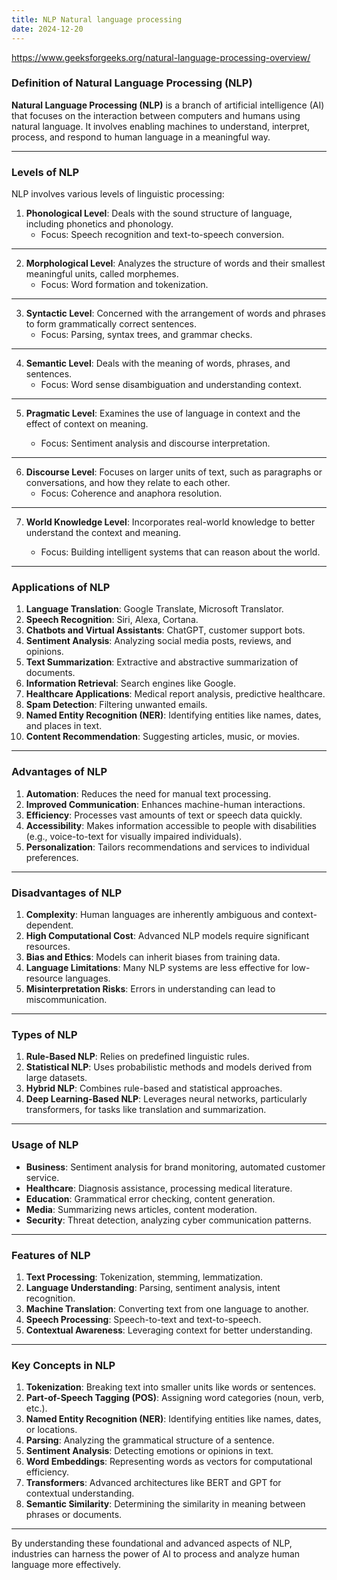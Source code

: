 ```yaml
---
title: NLP Natural language processing
date: 2024-12-20
---
```



https://www.geeksforgeeks.org/natural-language-processing-overview/

### Definition of Natural Language Processing (NLP)

**Natural Language Processing (NLP)** is a branch of artificial intelligence (AI) that focuses on the interaction between computers and humans using natural language. It involves enabling machines to understand, interpret, process, and respond to human language in a meaningful way.

---

### Levels of NLP

NLP involves various levels of linguistic processing:

1. **Phonological Level**: Deals with the sound structure of language, including phonetics and phonology.
    - Focus: Speech recognition and text-to-speech conversion.

---

2. **Morphological Level**: Analyzes the structure of words and their smallest meaningful units, called morphemes.
    - Focus: Word formation and tokenization.

---

3. **Syntactic Level**: Concerned with the arrangement of words and phrases to form grammatically correct sentences.
    - Focus: Parsing, syntax trees, and grammar checks.

---
4. **Semantic Level**: Deals with the meaning of words, phrases, and sentences.    
    - Focus: Word sense disambiguation and understanding context.
---
5. **Pragmatic Level**: Examines the use of language in context and the effect of context on meaning.

    - Focus: Sentiment analysis and discourse interpretation.
---
6. **Discourse Level**: Focuses on larger units of text, such as paragraphs or conversations, and how they relate to each other.    
    - Focus: Coherence and anaphora resolution.

---
7. **World Knowledge Level**: Incorporates real-world knowledge to better understand the context and meaning.
    
    - Focus: Building intelligent systems that can reason about the world.

---

### Applications of NLP

1. **Language Translation**: Google Translate, Microsoft Translator.
2. **Speech Recognition**: Siri, Alexa, Cortana.
3. **Chatbots and Virtual Assistants**: ChatGPT, customer support bots.
4. **Sentiment Analysis**: Analyzing social media posts, reviews, and opinions.
5. **Text Summarization**: Extractive and abstractive summarization of documents.
6. **Information Retrieval**: Search engines like Google.
7. **Healthcare Applications**: Medical report analysis, predictive healthcare.
8. **Spam Detection**: Filtering unwanted emails.
9. **Named Entity Recognition (NER)**: Identifying entities like names, dates, and places in text.
10. **Content Recommendation**: Suggesting articles, music, or movies.

---

### Advantages of NLP

1. **Automation**: Reduces the need for manual text processing.
2. **Improved Communication**: Enhances machine-human interactions.
3. **Efficiency**: Processes vast amounts of text or speech data quickly.
4. **Accessibility**: Makes information accessible to people with disabilities (e.g., voice-to-text for visually impaired individuals).
5. **Personalization**: Tailors recommendations and services to individual preferences.

---

### Disadvantages of NLP

1. **Complexity**: Human languages are inherently ambiguous and context-dependent.
2. **High Computational Cost**: Advanced NLP models require significant resources.
3. **Bias and Ethics**: Models can inherit biases from training data.
4. **Language Limitations**: Many NLP systems are less effective for low-resource languages.
5. **Misinterpretation Risks**: Errors in understanding can lead to miscommunication.

---

### Types of NLP

1. **Rule-Based NLP**: Relies on predefined linguistic rules.
2. **Statistical NLP**: Uses probabilistic methods and models derived from large datasets.
3. **Hybrid NLP**: Combines rule-based and statistical approaches.
4. **Deep Learning-Based NLP**: Leverages neural networks, particularly transformers, for tasks like translation and summarization.

---

### Usage of NLP

- **Business**: Sentiment analysis for brand monitoring, automated customer service.
- **Healthcare**: Diagnosis assistance, processing medical literature.
- **Education**: Grammatical error checking, content generation.
- **Media**: Summarizing news articles, content moderation.
- **Security**: Threat detection, analyzing cyber communication patterns.

---

### Features of NLP

1. **Text Processing**: Tokenization, stemming, lemmatization.
2. **Language Understanding**: Parsing, sentiment analysis, intent recognition.
3. **Machine Translation**: Converting text from one language to another.
4. **Speech Processing**: Speech-to-text and text-to-speech.
5. **Contextual Awareness**: Leveraging context for better understanding.

---

### Key Concepts in NLP

1. **Tokenization**: Breaking text into smaller units like words or sentences.
2. **Part-of-Speech Tagging (POS)**: Assigning word categories (noun, verb, etc.).
3. **Named Entity Recognition (NER)**: Identifying entities like names, dates, or locations.
4. **Parsing**: Analyzing the grammatical structure of a sentence.
5. **Sentiment Analysis**: Detecting emotions or opinions in text.
6. **Word Embeddings**: Representing words as vectors for computational efficiency.
7. **Transformers**: Advanced architectures like BERT and GPT for contextual understanding.
8. **Semantic Similarity**: Determining the similarity in meaning between phrases or documents.

---

By understanding these foundational and advanced aspects of NLP, industries can harness the power of AI to process and analyze human language more effectively.